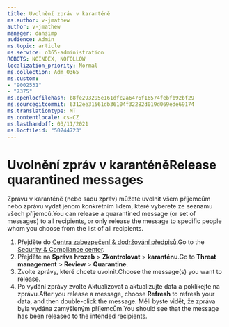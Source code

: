 ```yaml
---
title: Uvolnění zpráv v karanténě
ms.author: v-jmathew
author: v-jmathew
manager: dansimp
audience: Admin
ms.topic: article
ms.service: o365-administration
ROBOTS: NOINDEX, NOFOLLOW
localization_priority: Normal
ms.collection: Adm_O365
ms.custom:
- "9002531"
- "7375"
ms.openlocfilehash: b8fe293295e161dfc2a6476f16574febfb92bf29
ms.sourcegitcommit: 6312ee31561db36104f32282d019d069ede69174
ms.translationtype: MT
ms.contentlocale: cs-CZ
ms.lasthandoff: 03/11/2021
ms.locfileid: "50744723"
---
```

# <a name="release-quarantined-messages"></a><span data-ttu-id="06593-102">Uvolnění zpráv v karanténě</span><span class="sxs-lookup"><span data-stu-id="06593-102">Release quarantined messages</span></span>

<span data-ttu-id="06593-103">Zprávu v karanténě (nebo sadu zpráv) můžete uvolnit všem příjemcům nebo zprávu vydat jenom konkrétním lidem, které vyberete ze seznamu všech příjemců.</span><span class="sxs-lookup"><span data-stu-id="06593-103">You can release a quarantined message (or set of messages) to all recipients, or only release the message to specific people whom you choose from the list of all recipients.</span></span>

1. <span data-ttu-id="06593-104">Přejděte do [Centra zabezpečení & dodržování předpisů](https://go.microsoft.com/fwlink/p/?linkid=2077143).</span><span class="sxs-lookup"><span data-stu-id="06593-104">Go to the [Security & Compliance center](https://go.microsoft.com/fwlink/p/?linkid=2077143).</span></span>
2. <span data-ttu-id="06593-105">Přejděte na **Správa hrozeb**  >  **Zkontrolovat**  >  **karanténu**.</span><span class="sxs-lookup"><span data-stu-id="06593-105">Go to **Threat management** > **Review** > **Quarantine**.</span></span>
3. <span data-ttu-id="06593-106">Zvolte zprávy, které chcete uvolnit.</span><span class="sxs-lookup"><span data-stu-id="06593-106">Choose the message(s) you want to release.</span></span>
4. <span data-ttu-id="06593-107">Po vydání zprávy zvolte  Aktualizovat a aktualizujte data a poklikejte na zprávu.</span><span class="sxs-lookup"><span data-stu-id="06593-107">After you release a message, choose **Refresh** to refresh your data, and then double-click the message.</span></span> <span data-ttu-id="06593-108">Měli byste vidět, že zpráva byla vydána zamýšleným příjemcům.</span><span class="sxs-lookup"><span data-stu-id="06593-108">You should see that the message has been released to the intended recipients.</span></span>
